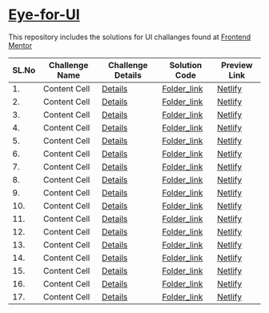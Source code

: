 # [Eye-for-UI](https://www.google.com) 

This repository includes the solutions for UI challanges found at [Frontend Mentor](https://www.frontendmentor.io/dashboard) 

| SL.No | Challenge Name                    | Challenge Details                     | Solution Code                         | Preview Link
| ----- | --------------------------------- | ------------------------------------- | ------------------------------------- | ----------------------------------- | 
| 1.    | Content Cell                      | [Details](https://www.google.com)     | [Folder_link](https://www.google.com) | [Netlify](https://www.google.com)   |
| 2.    | Content Cell                      | [Details](https://www.google.com)     | [Folder_link](https://www.google.com) | [Netlify](https://www.google.com)   |
| 3.    | Content Cell                      | [Details](https://www.google.com)     | [Folder_link](https://www.google.com) | [Netlify](https://www.google.com)   |
| 4.    | Content Cell                      | [Details](https://www.google.com)     | [Folder_link](https://www.google.com) | [Netlify](https://www.google.com)   |
| 5.    | Content Cell                      | [Details](https://www.google.com)     | [Folder_link](https://www.google.com) | [Netlify](https://www.google.com)   |
| 6.    | Content Cell                      | [Details](https://www.google.com)     | [Folder_link](https://www.google.com) | [Netlify](https://www.google.com)   |
| 7.    | Content Cell                      | [Details](https://www.google.com)     | [Folder_link](https://www.google.com) | [Netlify](https://www.google.com)   |
| 8.    | Content Cell                      | [Details](https://www.google.com)     | [Folder_link](https://www.google.com) | [Netlify](https://www.google.com)   |
| 9.    | Content Cell                      | [Details](https://www.google.com)     | [Folder_link](https://www.google.com) | [Netlify](https://www.google.com)   |
| 10.   | Content Cell                      | [Details](https://www.google.com)     | [Folder_link](https://www.google.com) | [Netlify](https://www.google.com)   |
| 11.   | Content Cell                      | [Details](https://www.google.com)     | [Folder_link](https://www.google.com) | [Netlify](https://www.google.com)   |
| 12.   | Content Cell                      | [Details](https://www.google.com)     | [Folder_link](https://www.google.com) | [Netlify](https://www.google.com)   |
| 13.   | Content Cell                      | [Details](https://www.google.com)     | [Folder_link](https://www.google.com) | [Netlify](https://www.google.com)   |
| 14.   | Content Cell                      | [Details](https://www.google.com)     | [Folder_link](https://www.google.com) | [Netlify](https://www.google.com)   |
| 15.   | Content Cell                      | [Details](https://www.google.com)     | [Folder_link](https://www.google.com) | [Netlify](https://www.google.com)   |
| 16.   | Content Cell                      | [Details](https://www.google.com)     | [Folder_link](https://www.google.com) | [Netlify](https://www.google.com)   |
| 17.   | Content Cell                      | [Details](https://www.google.com)     | [Folder_link](https://www.google.com) | [Netlify](https://www.google.com)   |
